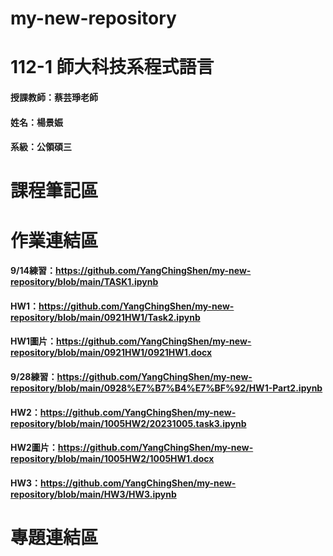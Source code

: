 # my-new-repository
# 112-1 師大科技系程式語言
#### 授課教師：蔡芸琤老師
#### 姓名：楊景娠
#### 系級：公領碩三
# 課程筆記區
# 作業連結區
#### 9/14練習：https://github.com/YangChingShen/my-new-repository/blob/main/TASK1.ipynb
#### HW1：https://github.com/YangChingShen/my-new-repository/blob/main/0921HW1/Task2.ipynb
#### HW1圖片：https://github.com/YangChingShen/my-new-repository/blob/main/0921HW1/0921HW1.docx
#### 9/28練習：https://github.com/YangChingShen/my-new-repository/blob/main/0928%E7%B7%B4%E7%BF%92/HW1-Part2.ipynb
#### HW2：https://github.com/YangChingShen/my-new-repository/blob/main/1005HW2/20231005.task3.ipynb
#### HW2圖片：https://github.com/YangChingShen/my-new-repository/blob/main/1005HW2/1005HW1.docx
#### HW3：https://github.com/YangChingShen/my-new-repository/blob/main/HW3/HW3.ipynb
# 專題連結區
